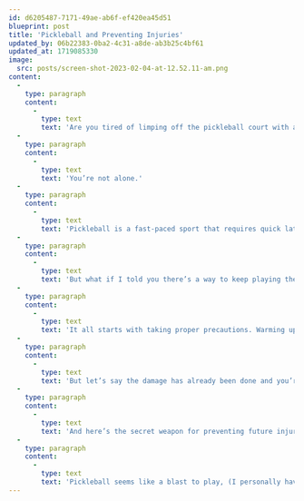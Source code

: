 ```yaml
---
id: d6205487-7171-49ae-ab6f-ef420ea45d51
blueprint: post
title: 'Pickleball and Preventing Injuries'
updated_by: 06b22383-0ba2-4c31-a8de-ab3b25c4bf61
updated_at: 1719085330
image:
  src: posts/screen-shot-2023-02-04-at-12.52.11-am.png
content:
  -
    type: paragraph
    content:
      -
        type: text
        text: 'Are you tired of limping off the pickleball court with aching feet and ankles?'
  -
    type: paragraph
    content:
      -
        type: text
        text: 'You’re not alone.'
  -
    type: paragraph
    content:
      -
        type: text
        text: 'Pickleball is a fast-paced sport that requires quick lateral movements and repetitive motions. While it’s a blast to play, it can take a toll on your feet and ankles, leading to injuries like sprains and heel pain.'
  -
    type: paragraph
    content:
      -
        type: text
        text: 'But what if I told you there’s a way to keep playing the sport you love without the constant foot and ankle pain?'
  -
    type: paragraph
    content:
      -
        type: text
        text: 'It all starts with taking proper precautions. Warming up before you play and using proper technique can go a long way in reducing your risk of injury. And when it comes to footwear, don’t skimp. Invest in a good pair of shoes specifically designed for pickleball. And while you’re at it, upgrade your racket and balls too. For more information on good shoe gear, check out our youtube page. Remember to stay hydrated! Another precaution is to make sure you are strengthening the muscle groups you are using.'
  -
    type: paragraph
    content:
      -
        type: text
        text: 'But let’s say the damage has already been done and you’re currently dealing with foot or ankle pain. Don’t let it keep you on the sidelines. Seek medical attention and take the necessary steps to rest and rehabilitate your injury properly.'
  -
    type: paragraph
    content:
      -
        type: text
        text: 'And here’s the secret weapon for preventing future injuries, incorporate exercises that specifically target the foot and ankle muscles to strengthen them.'
  -
    type: paragraph
    content:
      -
        type: text
        text: 'Pickleball seems like a blast to play, (I personally have never played) and it’s a shame to let something like foot or ankle pain hold you back from enjoying the game. By taking the proper precautions and following through with the proper treatment and rehabilitation, you can keep playing the sport you love, pain-free.'
---
```

